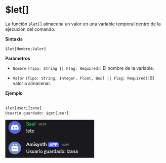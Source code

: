 
# $let[]
La función `$let[]` almacena un valor en una variable temporal dentro de la ejecución del comando.  

**Sintaxis** 
```plaintext
$let[Nombre;Valor]
```

**Parámetros**
- `Nombre` `(Tipo: String || Flag: Required)`: El nombre de la variable.

- `Valor` `(Tipo: String, Integer, Float, Bool || Flag: Required)`: El valor a almacenar.  

**Ejemplo**
```plaintext

$let[user;Izana]
Usuario guardado: $get[user]
```

![alt text](image-23.png)